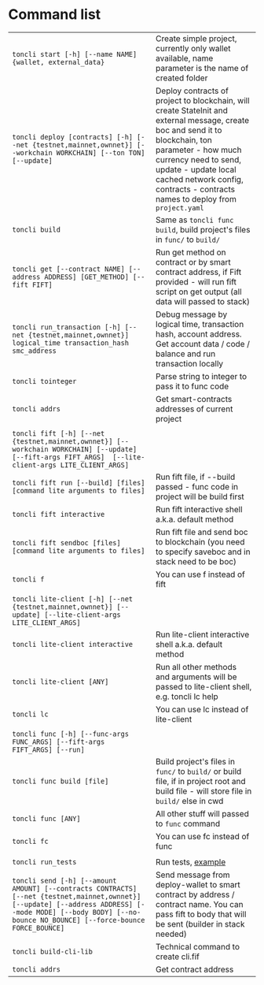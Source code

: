 # Command list

|                                                                                                                                                                                                                |                                                                                                                                                                                                                                                                                     |
|----------------------------------------------------------------------------------------------------------------------------------------------------------------------------------------------------------------|-------------------------------------------------------------------------------------------------------------------------------------------------------------------------------------------------------------------------------------------------------------------------------------|
| `toncli start [-h] [--name NAME] {wallet, external_data}`                                                                                                                                                      | Create simple project, currently only wallet available, name parameter is the name of created folder                                                                                                                                                                                |
| `toncli deploy [contracts] [-h] [--net {testnet,mainnet,ownnet}] [--workchain WORKCHAIN] [--ton TON] [--update]`                                                                                               | Deploy contracts of project to blockchain, will create StateInit and external message, create boc and send it to blockchain, ton parameter - how much currency need to send, update - update local cached network config, contracts - contracts names to deploy from `project.yaml` |
| `toncli build`                                                                                                                                                                                                 | Same as `toncli func build`, build project's files in `func/` to  `build/`                                                                                                                                                                                                          |
| `toncli get [--contract NAME] [--address ADDRESS] [GET_METHOD] [--fift FIFT]`                                                                                                                                  | Run get method on contract or by smart contract address, if Fift provided - will run fift script on get output (all data will passed to stack)                                                                                                                                      |
| `toncli run_transaction [-h] [--net {testnet,mainnet,ownnet}] logical_time transaction_hash smc_address`                                                                                                       | Debug message by logical time, transaction hash, account address. Get account data / code / balance and run transaction locally                                                                                                                                                     |
| `toncli tointeger`                                                                                                                                                                                             | Parse string to integer to pass it to func code                                                                                                                                                                                                                                     |
| `toncli addrs`                                                                                                                                                                                                 | Get smart-contracts addresses of current project                                                                                                                                                                                                                                    |
|                                                                                                                                                                                                                |                                                                                                                                                                                                                                                                                     |
| `toncli fift [-h] [--net {testnet,mainnet,ownnet}] [--workchain WORKCHAIN] [--update] [--fift-args FIFT_ARGS]  [--lite-client-args LITE_CLIENT_ARGS]`                                                          |                                                                                                                                                                                                                                                                                     |
| `toncli fift run [--build] [files] [command lite arguments to files]`                                                                                                                                          | Run fift file, if --build passed - func code in project will be build first                                                                                                                                                                                                         |
| `toncli fift interactive`                                                                                                                                                                                      | Run fift interactive shell a.k.a. default method                                                                                                                                                                                                                                    |
| `toncli fift sendboc [files] [command lite arguments to files]`                                                                                                                                                | Run fift file and send boc to blockchain  (you need to specify saveboc and in stack need to be boc)                                                                                                                                                                                 |
| `toncli f`                                                                                                                                                                                                     | You can use f instead of fift                                                                                                                                                                                                                                                       |
|                                                                                                                                                                                                                |                                                                                                                                                                                                                                                                                     |
| `toncli lite-client [-h] [--net {testnet,mainnet,ownnet}] [--update] [--lite-client-args LITE_CLIENT_ARGS]`                                                                                                    |                                                                                                                                                                                                                                                                                     |
| `toncli lite-client interactive`                                                                                                                                                                               | Run lite-client interactive shell a.k.a. default method                                                                                                                                                                                                                             |
| `toncli lite-client [ANY]`                                                                                                                                                                                     | Run all other methods and arguments will be passed to lite-client shell, e.g. toncli lc help                                                                                                                                                                                        |
| `toncli lc`                                                                                                                                                                                                    | You can use lc instead of lite-client                                                                                                                                                                                                                                               |
|                                                                                                                                                                                                                |                                                                                                                                                                                                                                                                                     |
| `toncli func [-h] [--func-args FUNC_ARGS] [--fift-args FIFT_ARGS] [--run]`                                                                                                                                     |                                                                                                                                                                                                                                                                                     |
| `toncli func build [file]`                                                                                                                                                                                     | Build project's files in `func/` to `build/`  or build file, if in project root and build file - will store file in `build/` else in cwd                                                                                                                                            |
| `toncli func [ANY]`                                                                                                                                                                                            | All other stuff will passed to `func` command                                                                                                                                                                                                                                       |
| `toncli fc`                                                                                                                                                                                                    | You can use fc instead of func                                                                                                                                                                                                                                                      |
|                                                                                                                                                                                                                |                                                                                                                                                                                                                                                                                     |
| `toncli run_tests`                                                                                                                                                                                             | Run tests, [example](https://github.com/disintar/func-tests-playground)                                                                                                                                                                                                             |
| `toncli send [-h] [--amount AMOUNT] [--contracts CONTRACTS] [--net {testnet,mainnet,ownnet}] [--update] [--address ADDRESS] [--mode MODE] [--body BODY] [--no-bounce NO_BOUNCE] [--force-bounce FORCE_BOUNCE]` | Send message from deploy-wallet to smart contract by address / contract name. You can pass fift to body that will be sent (builder in stack needed)                                                                                                                                 |
| `toncli build-cli-lib`                                                                                                                                                                                         | Technical command to create cli.fif                                                                                                                                                                                                                                                 |
| `toncli addrs`                                                                                                                                                                                                 | Get contract address                                                                                                                                                                                                                                                                |